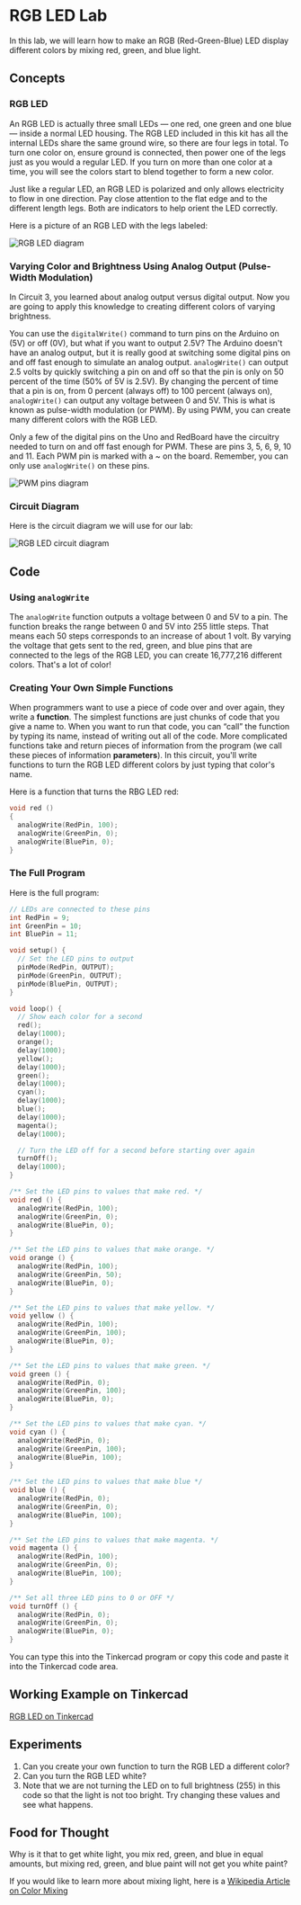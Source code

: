 # RGB LED Lab

In this lab, we will learn how to make an RGB (Red-Green-Blue) LED display different colors by mixing red, green, and blue light.

## Concepts

### RGB LED

An RGB LED is actually three small LEDs &mdash; one red, one green and one blue &mdash; inside a normal LED housing. The RGB LED included in this kit has all the internal LEDs share the same ground wire, so there are four legs in total. To turn one color on, ensure ground is connected, then power one of the legs just as you would a regular LED. If you turn on more than one color at a time, you will see the colors start to blend together to form a new color.

Just like a regular LED, an RGB LED is polarized and only allows electricity to flow in one direction. Pay close attention to the flat edge and to the different length legs. Both are indicators to help orient the LED correctly.

Here is a picture of an RGB LED with the legs labeled:

![RGB LED diagram](./img/04-rgb-led-diagram.png)


### Varying Color and Brightness Using Analog Output (Pulse-Width Modulation)

In Circuit 3, you learned about analog output versus digital output. Now you are going to apply this knowledge to creating different colors of varying brightness.

You can use the `digitalWrite()` command to turn pins on the Arduino on (5V) or off (0V), but what if you want to output 2.5V? The Arduino doesn't have an analog output, but it is really good at switching some digital pins on and off fast enough to simulate an analog output. `analogWrite()` can output 2.5 volts by quickly switching a pin on and off so that the pin is only on 50 percent of the time (50% of 5V is 2.5V). By changing the percent of time that a pin is on, from 0 percent (always off) to 100 percent (always on), `analogWrite()` can output any voltage between 0 and 5V. This is what is known as pulse-width modulation (or PWM). By using PWM, you can create many different colors with the RGB LED.

Only a few of the digital pins on the Uno and RedBoard have the circuitry needed to turn on and off fast enough for PWM. These are pins 3, 5, 6, 9, 10 and 11. Each PWM pin is marked with a ~ on the board. Remember, you can only use `analogWrite()` on these pins.

![PWM pins diagram](./img/04-pwm-pins.jpg)


### Circuit Diagram

Here is the circuit diagram we will use for our lab:

![RGB LED circuit diagram](./img/04-rgb-led-circuit.png)


## Code


### Using `analogWrite`

The `analogWrite` function outputs a voltage between 0 and 5V to a pin. The function breaks the range between 0 and 5V into 255 little steps. That means each 50 steps corresponds to an increase of about 1 volt. By varying the voltage that gets sent to the red, green, and blue pins that are connected to the legs of the RGB LED, you can create 16,777,216 different colors. That's a lot of color!


### Creating Your Own Simple Functions

When programmers want to use a piece of code over and over again, they write a **function**. The simplest functions are just chunks of code that you give a name to. When you want to run that code, you can “call” the function by typing its name, instead of writing out all of the code. More complicated functions take and return pieces of information from the program (we call these pieces of information **parameters**). In this circuit, you'll write functions to turn the RGB LED different colors by just typing that color's name.

Here is a function that turns the RBG LED red:

```C
void red ()
{
  analogWrite(RedPin, 100);
  analogWrite(GreenPin, 0);
  analogWrite(BluePin, 0);
}
```


### The Full Program

Here is the full program:

```C
// LEDs are connected to these pins
int RedPin = 9;
int GreenPin = 10;
int BluePin = 11;

void setup() {
  // Set the LED pins to output
  pinMode(RedPin, OUTPUT);
  pinMode(GreenPin, OUTPUT);
  pinMode(BluePin, OUTPUT);
}

void loop() {
  // Show each color for a second
  red();
  delay(1000);
  orange();
  delay(1000);
  yellow();
  delay(1000);
  green();
  delay(1000);
  cyan();
  delay(1000);
  blue();
  delay(1000);
  magenta();
  delay(1000);

  // Turn the LED off for a second before starting over again
  turnOff();
  delay(1000);
}

/** Set the LED pins to values that make red. */
void red () {
  analogWrite(RedPin, 100);
  analogWrite(GreenPin, 0);
  analogWrite(BluePin, 0);
}

/** Set the LED pins to values that make orange. */
void orange () {
  analogWrite(RedPin, 100);
  analogWrite(GreenPin, 50);
  analogWrite(BluePin, 0);
}

/** Set the LED pins to values that make yellow. */
void yellow () {
  analogWrite(RedPin, 100);
  analogWrite(GreenPin, 100);
  analogWrite(BluePin, 0);
}

/** Set the LED pins to values that make green. */
void green () {
  analogWrite(RedPin, 0);
  analogWrite(GreenPin, 100);
  analogWrite(BluePin, 0);
}

/** Set the LED pins to values that make cyan. */
void cyan () {
  analogWrite(RedPin, 0);
  analogWrite(GreenPin, 100);
  analogWrite(BluePin, 100);
}

/** Set the LED pins to values that make blue */
void blue () {
  analogWrite(RedPin, 0);
  analogWrite(GreenPin, 0);
  analogWrite(BluePin, 100);
}

/** Set the LED pins to values that make magenta. */
void magenta () {
  analogWrite(RedPin, 100);
  analogWrite(GreenPin, 0);
  analogWrite(BluePin, 100);
}

/** Set all three LED pins to 0 or OFF */
void turnOff () {
  analogWrite(RedPin, 0);
  analogWrite(GreenPin, 0);
  analogWrite(BluePin, 0);
}
```

You can type this into the Tinkercad program or copy this code and paste it into the Tinkercad code area.


## Working Example on Tinkercad

[RGB LED on Tinkercad](https://www.tinkercad.com/things/jTbXltJyBlT)


## Experiments

1. Can you create your own function to turn the RGB LED a different color?
2. Can you turn the RGB LED white?
3. Note that we are not turning the LED on to full brightness (255) in this code so that the light is not too bright. Try changing these values and see what happens.


## Food for Thought

Why is it that to get white light, you mix red, green, and blue in equal amounts, but mixing red, green, and blue paint will not get you white paint?

If you would like to learn more about mixing light, here is a [Wikipedia Article on Color Mixing](https://en.wikipedia.org/wiki/Color_mixing)
